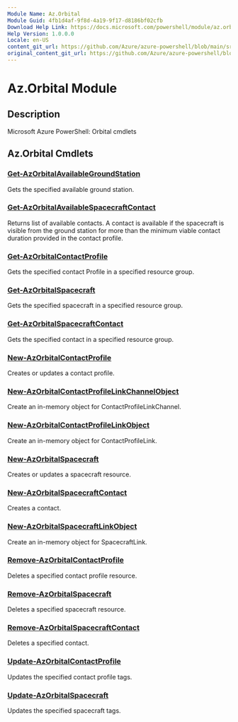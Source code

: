 ```yaml
---
Module Name: Az.Orbital
Module Guid: 4fb1d4af-9f8d-4a19-9f17-d8186bf02cfb
Download Help Link: https://docs.microsoft.com/powershell/module/az.orbital
Help Version: 1.0.0.0
Locale: en-US
content_git_url: https://github.com/Azure/azure-powershell/blob/main/src/Orbital/help/Az.Orbital.md
original_content_git_url: https://github.com/Azure/azure-powershell/blob/main/src/Orbital/help/Az.Orbital.md
---
```


# Az.Orbital Module
## Description
Microsoft Azure PowerShell: Orbital cmdlets

## Az.Orbital Cmdlets
### [Get-AzOrbitalAvailableGroundStation](Get-AzOrbitalAvailableGroundStation.md)
Gets the specified available ground station.

### [Get-AzOrbitalAvailableSpacecraftContact](Get-AzOrbitalAvailableSpacecraftContact.md)
Returns list of available contacts.
A contact is available if the spacecraft is visible from the ground station for more than the minimum viable contact duration provided in the contact profile.

### [Get-AzOrbitalContactProfile](Get-AzOrbitalContactProfile.md)
Gets the specified contact Profile in a specified resource group.

### [Get-AzOrbitalSpacecraft](Get-AzOrbitalSpacecraft.md)
Gets the specified spacecraft in a specified resource group.

### [Get-AzOrbitalSpacecraftContact](Get-AzOrbitalSpacecraftContact.md)
Gets the specified contact in a specified resource group.

### [New-AzOrbitalContactProfile](New-AzOrbitalContactProfile.md)
Creates or updates a contact profile.

### [New-AzOrbitalContactProfileLinkChannelObject](New-AzOrbitalContactProfileLinkChannelObject.md)
Create an in-memory object for ContactProfileLinkChannel.

### [New-AzOrbitalContactProfileLinkObject](New-AzOrbitalContactProfileLinkObject.md)
Create an in-memory object for ContactProfileLink.

### [New-AzOrbitalSpacecraft](New-AzOrbitalSpacecraft.md)
Creates or updates a spacecraft resource.

### [New-AzOrbitalSpacecraftContact](New-AzOrbitalSpacecraftContact.md)
Creates a contact.

### [New-AzOrbitalSpacecraftLinkObject](New-AzOrbitalSpacecraftLinkObject.md)
Create an in-memory object for SpacecraftLink.

### [Remove-AzOrbitalContactProfile](Remove-AzOrbitalContactProfile.md)
Deletes a specified contact profile resource.

### [Remove-AzOrbitalSpacecraft](Remove-AzOrbitalSpacecraft.md)
Deletes a specified spacecraft resource.

### [Remove-AzOrbitalSpacecraftContact](Remove-AzOrbitalSpacecraftContact.md)
Deletes a specified contact.

### [Update-AzOrbitalContactProfile](Update-AzOrbitalContactProfile.md)
Updates the specified contact profile tags.

### [Update-AzOrbitalSpacecraft](Update-AzOrbitalSpacecraft.md)
Updates the specified spacecraft tags.

